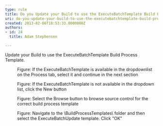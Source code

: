 ```yaml
---
type: rule
title: Do you Update your Build to use the ExecuteBatchTemplate Build Process Template?
uri: do-you-update-your-build-to-use-the-executebatchtemplate-build-process-template
created: 2013-02-06T18:53:33.0000000Z
authors:
- id: 24
  title: Adam Stephensen

---
```


 
Update your Build to use the ExecuteBatchTemplate Build Process Template.
 <dl class="image"><dt><img src="/TFS/Rules-to-Better-Continuous-Deployment/PublishingImages/execute-batch-1.jpg" alt=""></dt><dd>Figure&#58; If the ExecuteBatchTemplate is available in the dropdownlist on the Process tab, select it and continue in the next section</dd></dl><dl class="image"><dt><img src="/TFS/Rules-to-Better-Continuous-Deployment/PublishingImages/execute-batch-2.jpg" alt=""></dt><dd>Figure&#58; If the ExecuteBatchTemplate is not available in the dropdown list, click the New button</dd></dl><dl class="image"><dt><img src="/TFS/Rules-to-Better-Continuous-Deployment/PublishingImages/execute-batch-3.jpg" alt=""></dt><dd>Figure&#58; Select the Browse button to browse source control for the correct build process template</dd></dl><dl class="image"><dt><img src="/TFS/Rules-to-Better-Continuous-Deployment/PublishingImages/execute-batch-4.jpg" alt=""></dt><dd>Figure&#58; Navigate to the \BuildProcessTemplates\ folder and then select the ExecuteBatchUpdate template. Click &quot;OK&quot;</dd></dl>
